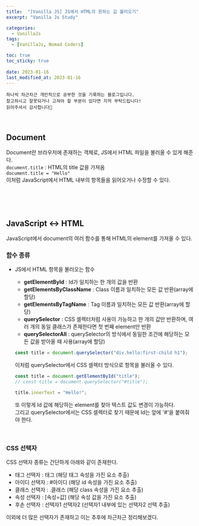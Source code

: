 ```yaml
---
title:  "[Vanilla JS] JS에서 HTML의 원하는 값 불러오기" 
excerpt: "Vanilla Js Study"

categories:
  - VanillaJs
tags:
  - [VanillaJs, Nomad Coders]

toc: true
toc_sticky: true
 
date: 2023-01-16
last_modified_at: 2023-01-16
---
```

```
하나씩 차근차근 개인적으로 공부한 것을 기록하는 블로그입니다.
참고하시고 잘못되거나 고쳐야 할 부분이 있다면 지적 부탁드립니다!
읽어주셔서 감사합니다🙂
```
<br>

## Document
Document란 브라우저에 존재하는 객체로, JS에서 HTML 파일을 불러올 수 있게 해준다.<br>
`document.title` : HTML의 title 값을 가져옴<br>
`document.title = "Hello"`<br>
이처럼 JavaScript에서 HTML 내부의 항목들을 읽어오거나 수정할 수 있다.

<br><br><br>

## JavaScript <-> HTML
JavaScript에서 document의 여러 함수를 통해 HTML의 element를 가져올 수 있다.<br>

### 함수 종류

- JS에서 HTML 항목을 불러오는 함수
    - **getElementById** : Id가 일치하는 한 개의 값을 반환
    - **getElementsByClassName** : Class 이름과 일치하는 모든 값 반환(array에 할당)
    - **getElementsByTagName** : Tag 이름과 일치하는 모든 값 반환(array에 할당)
    - **querySelector** : CSS 셀렉터처럼 사용이 가능하고 한 개의 값만 반환하며, 여러 개의 동일 클래스가 존재한다면 첫 번째 element만 반환
    - **querySelectorAll** : querySelector의 방식에서 동일한 조건에 해당하는 모든 값을 받아올 때 사용(array에 할당)

    ```js
    const title = document.querySelector("div.hello:first-child h1");
    ```
    이처럼 querySelector에서 CSS 셀렉터 방식으로 항목을 불러올 수 있다.<br>

    ```js
    const title = document.getElementById("title");
    // const title = document.querySelector("#title");

    title.innerText = "Hello!";
    ```
    또 이렇게 Id 값에 해당하는 element를 찾아 텍스트 값도 변경이 가능하다.<br>
    그리고 querySelector에서는 CSS 셀렉터로 찾기 때문에 Id는 앞에 '#'을 붙여줘야 한다.<br>
<br>

### CSS 선택자

CSS 선택자 종류는 간단하게 아래와 같이 존재한다.
- 태그 선택자 : 태그  (해당 태그 속성을 가진 요소 추출)
- 아이디 선택자 : #아이디  (해당 id 속성을 가진 요소 추출)
- 클래스 선택자 : .클래스  (해당 class 속성을 가진 요소 추출)
- 속성 선택자 : [속성=값]  (해당 속성 값을 가진 요소 추출)
- 후손 선택자 : 선택자1 선택자2  (선택자1 내부에 있는 선택자2 선택 추출)<br>

이외에 더 많은 선택자가 존재하고 이는 추후에 차근차근 정리해보겠다.


<br><br><br>